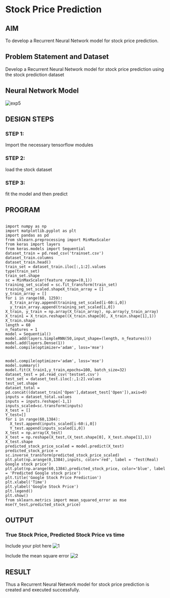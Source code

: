 # Stock Price Prediction

## AIM

To develop a Recurrent Neural Network model for stock price prediction.

## Problem Statement and Dataset
Develop a Recurrent Neural Network model for stock price prediction using the stock prediction dataset

## Neural Network Model

![exp5](https://user-images.githubusercontent.com/75235128/195051511-6806aad4-42c2-42fa-b308-027d4d7b5d95.jpeg)

## DESIGN STEPS

### STEP 1:
Import the necessary tensorflow modules 

### STEP 2:
load the stock dataset

### STEP 3:
fit the model and then predict

## PROGRAM

```python3

import numpy as np
import matplotlib.pyplot as plt
import pandas as pd
from sklearn.preprocessing import MinMaxScaler
from keras import layers
from keras.models import Sequential
dataset_train = pd.read_csv('trainset.csv')
dataset_train.columns
dataset_train.head()
train_set = dataset_train.iloc[:,1:2].values
type(train_set)
train_set.shape
sc = MinMaxScaler(feature_range=(0,1))
training_set_scaled = sc.fit_transform(train_set)
training_set_scaled.shapeX_train_array = []
y_train_array = []
for i in range(60, 1259):
  X_train_array.append(training_set_scaled[i-60:i,0])
  y_train_array.append(training_set_scaled[i,0])
X_train, y_train = np.array(X_train_array), np.array(y_train_array)
X_train1 = X_train.reshape((X_train.shape[0], X_train.shape[1],1))
X_train.shape
length = 60
n_features = 1
model = Sequential()
model.add(layers.SimpleRNN(50,input_shape=(length, n_features)))
model.add(layers.Dense(1))
model.compile(optimizer='adam', loss='mse')


model.compile(optimizer='adam', loss='mse')
model.summary()
model.fit(X_train1,y_train,epochs=100, batch_size=32)
dataset_test = pd.read_csv('testset.csv')
test_set = dataset_test.iloc[:,1:2].values
test_set.shape
dataset_total = pd.concat((dataset_train['Open'],dataset_test['Open']),axis=0)
inputs = dataset_total.values
inputs = inputs.reshape(-1,1)
inputs_scaled=sc.transform(inputs)
X_test = []
Y_test=[]
for i in range(60,1384):
  X_test.append(inputs_scaled[i-60:i,0])
  Y_test.append(inputs_scaled[i,0])
X_test = np.array(X_test)
X_test = np.reshape(X_test,(X_test.shape[0], X_test.shape[1],1))
X_test.shape
predicted_stock_price_scaled = model.predict(X_test)
predicted_stock_price = sc.inverse_transform(predicted_stock_price_scaled)
plt.plot(np.arange(0,1384),inputs, color='red', label = 'Test(Real) Google stock price')
plt.plot(np.arange(60,1384),predicted_stock_price, color='blue', label = 'Predicted Google stock price')
plt.title('Google Stock Price Prediction')
plt.xlabel('Time')
plt.ylabel('Google Stock Price')
plt.legend()
plt.show()
from sklearn.metrics import mean_squared_error as mse
mse(Y_test,predicted_stock_price)

```
## OUTPUT

### True Stock Price, Predicted Stock Price vs time

Include your plot here
![1](https://user-images.githubusercontent.com/75235402/195600311-4ebd4c42-a937-4c31-8126-9641a4178451.png)



Include the mean square error
![2](https://user-images.githubusercontent.com/75235402/195600355-0798507c-69dd-4407-923b-7eab87e84ae3.png)


## RESULT
Thus a Recurrent Neural Network model for stock price prediction is created and executed successfully.
